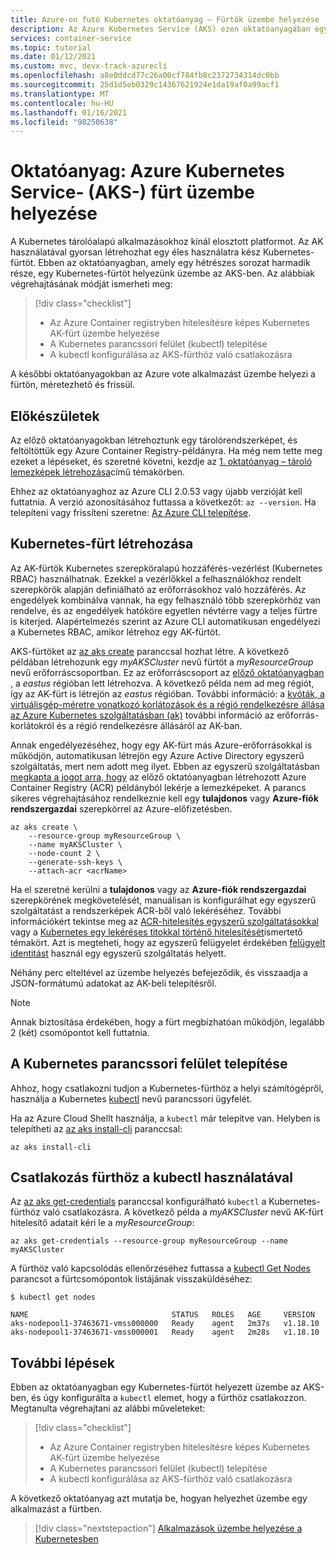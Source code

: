 ```yaml
---
title: Azure-on futó Kubernetes oktatóanyag – Fürtök üzembe helyezése
description: Az Azure Kubernetes Service (AKS) ezen oktatóanyagában egy AKS-fürtöt fog létrehozni, és kapcsolódni fog a Kubernetes-főcsomóponthoz a kubectl használatával.
services: container-service
ms.topic: tutorial
ms.date: 01/12/2021
ms.custom: mvc, devx-track-azurecli
ms.openlocfilehash: a8e0ddcd77c26a00cf784fb8c2372734314dc0bb
ms.sourcegitcommit: 25d1d5eb0329c14367621924e1da19af0a99acf1
ms.translationtype: MT
ms.contentlocale: hu-HU
ms.lasthandoff: 01/16/2021
ms.locfileid: "98250638"
---
```

# <a name="tutorial-deploy-an-azure-kubernetes-service-aks-cluster"></a>Oktatóanyag: Azure Kubernetes Service- (AKS-) fürt üzembe helyezése

A Kubernetes tárolóalapú alkalmazásokhoz kínál elosztott platformot. Az AK használatával gyorsan létrehozhat egy éles használatra kész Kubernetes-fürtöt. Ebben az oktatóanyagban, amely egy hétrészes sorozat harmadik része, egy Kubernetes-fürtöt helyezünk üzembe az AKS-ben. Az alábbiak végrehajtásának módját ismerheti meg:

> [!div class="checklist"]
> * Az Azure Container registryben hitelesítésre képes Kubernetes AK-fürt üzembe helyezése
> * A Kubernetes parancssori felület (kubectl) telepítése
> * A kubectl konfigurálása az AKS-fürthöz való csatlakozásra

A későbbi oktatóanyagokban az Azure vote alkalmazást üzembe helyezi a fürtön, méretezhető és frissül.

## <a name="before-you-begin"></a>Előkészületek

Az előző oktatóanyagokban létrehoztunk egy tárolórendszerképet, és feltöltöttük egy Azure Container Registry-példányra. Ha még nem tette meg ezeket a lépéseket, és szeretné követni, kezdje az [1. oktatóanyag – tároló lemezképek létrehozása][aks-tutorial-prepare-app]című témakörben.

Ehhez az oktatóanyaghoz az Azure CLI 2.0.53 vagy újabb verzióját kell futtatnia. A verzió azonosításához futtassa a következőt: `az --version`. Ha telepíteni vagy frissíteni szeretne: [Az Azure CLI telepítése][azure-cli-install].

## <a name="create-a-kubernetes-cluster"></a>Kubernetes-fürt létrehozása

Az AK-fürtök Kubernetes szerepköralapú hozzáférés-vezérlést (Kubernetes RBAC) használhatnak. Ezekkel a vezérlőkkel a felhasználókhoz rendelt szerepkörök alapján definiálható az erőforrásokhoz való hozzáférés. Az engedélyek kombinálva vannak, ha egy felhasználó több szerepkörhöz van rendelve, és az engedélyek hatóköre egyetlen névtérre vagy a teljes fürtre is kiterjed. Alapértelmezés szerint az Azure CLI automatikusan engedélyezi a Kubernetes RBAC, amikor létrehoz egy AK-fürtöt.

AKS-fürtöket az [az aks create][] paranccsal hozhat létre. A következő példában létrehozunk egy *myAKSCluster* nevű fürtöt a *myResourceGroup* nevű erőforráscsoportban. Ez az erőforráscsoport az [előző oktatóanyagban][aks-tutorial-prepare-acr] , a *eastus* régióban lett létrehozva. A következő példa nem ad meg régiót, így az AK-fürt is létrejön az *eastus* régióban. További információ: a [kvóták, a virtuálisgép-méretre vonatkozó korlátozások és a régió rendelkezésre állása az Azure Kubernetes szolgáltatásban (ak)][quotas-skus-regions] további információ az erőforrás-korlátokról és a régió rendelkezésre állásáról az AK-ban.

Annak engedélyezéséhez, hogy egy AK-fürt más Azure-erőforrásokkal is működjön, automatikusan létrejön egy Azure Active Directory egyszerű szolgáltatás, mert nem adott meg ilyet. Ebben az egyszerű szolgáltatásban [megkapta a jogot arra, hogy][container-registry-integration] az előző oktatóanyagban létrehozott Azure Container Registry (ACR) példányból lekérje a lemezképeket. A parancs sikeres végrehajtásához rendelkeznie kell egy **tulajdonos** vagy **Azure-fiók rendszergazdai** szerepkörrel az Azure-előfizetésben.

```azurecli
az aks create \
    --resource-group myResourceGroup \
    --name myAKSCluster \
    --node-count 2 \
    --generate-ssh-keys \
    --attach-acr <acrName>
```

Ha el szeretné kerülni a **tulajdonos** vagy az **Azure-fiók rendszergazdai** szerepkörének megkövetelését, manuálisan is konfigurálhat egy egyszerű szolgáltatást a rendszerképek ACR-ből való lekéréséhez. További információkért tekintse meg az [ACR-hitelesítés egyszerű szolgáltatásokkal](../container-registry/container-registry-auth-service-principal.md) vagy a [Kubernetes egy lekéréses titokkal történő hitelesítését](../container-registry/container-registry-auth-kubernetes.md)ismertető témakört. Azt is megteheti, hogy az egyszerű felügyelet érdekében [felügyelt identitást](use-managed-identity.md) használ egy egyszerű szolgáltatás helyett.

Néhány perc elteltével az üzembe helyezés befejeződik, és visszaadja a JSON-formátumú adatokat az AK-beli telepítésről.

> [!NOTE]
> Annak biztosítása érdekében, hogy a fürt megbízhatóan működjön, legalább 2 (két) csomópontot kell futtatnia.

## <a name="install-the-kubernetes-cli"></a>A Kubernetes parancssori felület telepítése

Ahhoz, hogy csatlakozni tudjon a Kubernetes-fürthöz a helyi számítógépről, használja a Kubernetes [kubectl][kubectl] nevű parancssori ügyfelét.

Ha az Azure Cloud Shellt használja, a `kubectl` már telepítve van. Helyben is telepítheti az [az aks install-cli][] paranccsal:

```azurecli
az aks install-cli
```

## <a name="connect-to-cluster-using-kubectl"></a>Csatlakozás fürthöz a kubectl használatával

Az [az aks get-credentials][] paranccsal konfigurálható `kubectl` a Kubernetes-fürthöz való csatlakozásra. A következő példa a *myAKSCluster* nevű AK-fürt hitelesítő adatait kéri le a *myResourceGroup*:

```azurecli
az aks get-credentials --resource-group myResourceGroup --name myAKSCluster
```

A fürthöz való kapcsolódás ellenőrzéséhez futtassa a [kubectl Get Nodes][kubectl-get] parancsot a fürtcsomópontok listájának visszaküldéséhez:

```
$ kubectl get nodes

NAME                                STATUS   ROLES   AGE     VERSION
aks-nodepool1-37463671-vmss000000   Ready    agent   2m37s   v1.18.10
aks-nodepool1-37463671-vmss000001   Ready    agent   2m28s   v1.18.10
```

## <a name="next-steps"></a>További lépések

Ebben az oktatóanyagban egy Kubernetes-fürtöt helyezett üzembe az AKS-ben, és úgy konfigurálta a `kubectl` elemet, hogy a fürthöz csatlakozzon. Megtanulta végrehajtani az alábbi műveleteket:

> [!div class="checklist"]
> * Az Azure Container registryben hitelesítésre képes Kubernetes AK-fürt üzembe helyezése
> * A Kubernetes parancssori felület (kubectl) telepítése
> * A kubectl konfigurálása az AKS-fürthöz való csatlakozásra

A következő oktatóanyag azt mutatja be, hogyan helyezhet üzembe egy alkalmazást a fürtben.

> [!div class="nextstepaction"]
> [Alkalmazások üzembe helyezése a Kubernetesben][aks-tutorial-deploy-app]

<!-- LINKS - external -->
[kubectl]: https://kubernetes.io/docs/user-guide/kubectl/
[kubectl-get]: https://kubernetes.io/docs/reference/generated/kubectl/kubectl-commands#get

<!-- LINKS - internal -->
[aks-tutorial-deploy-app]: ./tutorial-kubernetes-deploy-application.md
[aks-tutorial-prepare-acr]: ./tutorial-kubernetes-prepare-acr.md
[aks-tutorial-prepare-app]: ./tutorial-kubernetes-prepare-app.md
[az ad sp create-for-rbac]: /cli/azure/ad/sp#az-ad-sp-create-for-rbac
[az acr show]: /cli/azure/acr#az-acr-show
[az role assignment create]: /cli/azure/role/assignment#az-role-assignment-create
[az aks create]: /cli/azure/aks#az-aks-create
[az aks install-cli]: /cli/azure/aks#az-aks-install-cli
[az aks get-credentials]: /cli/azure/aks#az-aks-get-credentials
[azure-cli-install]: /cli/azure/install-azure-cli
[container-registry-integration]: ./cluster-container-registry-integration.md
[quotas-skus-regions]: quotas-skus-regions.md
